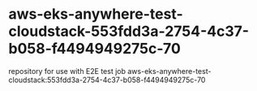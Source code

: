 # aws-eks-anywhere-test-cloudstack-553fdd3a-2754-4c37-b058-f4494949275c-70
repository for use with E2E test job aws-eks-anywhere-test-cloudstack:553fdd3a-2754-4c37-b058-f4494949275c-70
